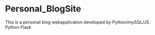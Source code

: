 # Personal_BlogSite
This is a personal blog webapplication developed by Python/mySQL/JS.<br>
Python Flask <Template engine Jinja2><br>
MySQL<br>
CSS, HTML, JS from UIkit.com <br>
<br>
Web Backend Implemented a event-driven single-thread, multiple I/O access using Python coroutines.<br>
Deployed on the AWS EC2 with Nginx <a href="http://54.213.192.49/" target="_blank">Click to get</a>
<br>
reference liaoxuefeng.com
